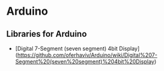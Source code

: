 # Arduino

## Libraries for Arduino 
* [Digital 7-Segment (seven segment) 4bit Display] (https://github.com/oferhaviv/Arduino/wiki/Digital%207-Segment%20(seven%20segment)%204bit%20Display)